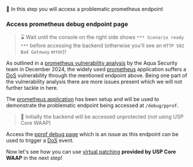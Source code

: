 <!--
SPDX-FileCopyrightText: 2025 United Security Providers AG, Switzerland

SPDX-License-Identifier: GPL-3.0-only
-->

&#127919; In this step you will access a problematic prometheus endpoint

### Access prometheus debug endpoint page

> &#8987; Wait until the console on the right side shows `*** Scenario ready ***` before accessing the backend (otherwise you'll see an `HTTP 502 Bad Gateway` error)!

As outlined in a [prometheus vulnerability analysis](https://www.aquasec.com/blog/300000-prometheus-servers-and-exporters-exposed-to-dos-attacks/) by the Aqua Security team in December 2024, the widely used [prometheus](https://github.com/prometheus/prometheus) application suffers a [DoS](https://en.wikipedia.org/wiki/Denial-of-service_attack) vulnerability through the mentioned endpoint above. Being one part of the vulnerability analysis there are more issues present which we will not further tackle in here.

The [prometheus application]({{TRAFFIC_HOST1_9090}}) has been setup and will be used to demonstrate the problematic endpoint being accessed at `/debug/pprof`.

> &#128270; Initially the backend will be accessed unprotected (not using USP Core WAAP)

Access the [pprof debug page]({{TRAFFIC_HOST1_9090}}/debug/pprof) which is an issue as this endpoint can be used to trigger a [DoS](https://en.wikipedia.org/wiki/Denial-of-service_attack) event.

Now let's see how you can use [virtual patching](https://docs.united-security-providers.ch/usp-core-waap/latest/crs-virtual-patch/) **provided by USP Core WAAP** in the next step!
